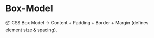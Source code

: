 # Box-Model
📦 CSS Box Model → Content + Padding + Border + Margin (defines element size &amp; spacing).
